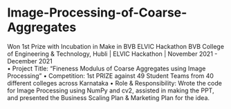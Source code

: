 # Image-Processing-of-Coarse-Aggregates
Won 1st Prize with Incubation in Make in BVB ELVIC Hackathon
BVB College of Engineering & Technology, Hubli | ELVIC Hackathon | November 2021 - December 2021\
• Project Title: “Fineness Modulus of Coarse Aggregates using Image Processing” 
• Competition: 1st PRIZE against 49 Student Teams from 40 different colleges across Karnataka
• Role & Responsibility: Wrote the code for Image Processing using NumPy and cv2, assisted in making the PPT, and 
presented the Business Scaling Plan & Marketing Plan for the idea.
